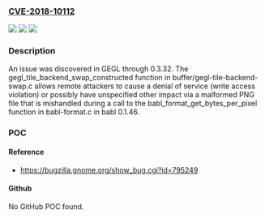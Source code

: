 ### [CVE-2018-10112](https://cve.mitre.org/cgi-bin/cvename.cgi?name=CVE-2018-10112)
![](https://img.shields.io/static/v1?label=Product&message=n%2Fa&color=blue)
![](https://img.shields.io/static/v1?label=Version&message=n%2Fa&color=blue)
![](https://img.shields.io/static/v1?label=Vulnerability&message=n%2Fa&color=brighgreen)

### Description

An issue was discovered in GEGL through 0.3.32. The gegl_tile_backend_swap_constructed function in buffer/gegl-tile-backend-swap.c allows remote attackers to cause a denial of service (write access violation) or possibly have unspecified other impact via a malformed PNG file that is mishandled during a call to the babl_format_get_bytes_per_pixel function in babl-format.c in babl 0.1.46.

### POC

#### Reference
- https://bugzilla.gnome.org/show_bug.cgi?id=795249

#### Github
No GitHub POC found.

